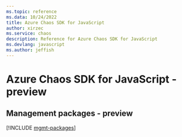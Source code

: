 ```yaml
---
ms.topic: reference
ms.data: 10/24/2022
title: Azure Chaos SDK for JavaScript
author: xirzec
ms.service: chaos
description: Reference for Azure Chaos SDK for JavaScript
ms.devlang: javascript
ms.author: jeffish
---
```

# Azure Chaos SDK for JavaScript - preview

## Management packages - preview
[!INCLUDE [mgmt-packages](chaos-mgmt-index.md)]